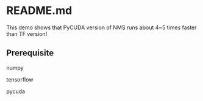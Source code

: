 # README.md
This demo shows that PyCUDA version of NMS runs about 4~5 times faster than TF version!

## Prerequisite
numpy

tensorflow 

pycuda
